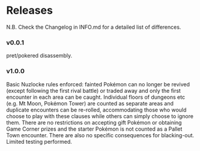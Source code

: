 # Releases

N.B. Check the Changelog in INFO.md for a detailed list of differences.

### v0.0.1
pret/pokered disassembly.

### v1.0.0
Basic Nuzlocke rules enforced: fainted Pokémon can no longer be revived (except following the first rival battle) or traded away and only the first encounter in each area can be caught. Individual floors of dungeons etc (e.g. Mt Moon, Pokémon Tower) are counted as separate areas and duplicate encounters can be re-rolled, accommodating those who would choose to play with these clauses while others can simply choose to ignore them. There are no restrictions on accepting gift Pokémon or obtaining Game Corner prizes and the starter Pokémon is not counted as a Pallet Town encounter. There are also no specific consequences for blacking-out. Limited testing performed.
